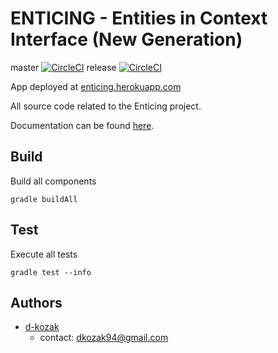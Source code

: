 #  ENTICING - Entities in Context Interface (New Generation) 
master [![CircleCI](https://circleci.com/gh/d-kozak/enticing/tree/master.svg?style=svg&circle-token=6229d8e724544b9e418fdbbe97d704de68388098)](https://circleci.com/gh/d-kozak/enticing/tree/master)
release [![CircleCI](https://circleci.com/gh/d-kozak/enticing/tree/release.svg?style=svg&circle-token=6229d8e724544b9e418fdbbe97d704de68388098)](https://circleci.com/gh/d-kozak/enticing/tree/release)

App deployed at [enticing.herokuapp.com](https://enticing.herokuapp.com/)

All source code related to the Enticing project. 

Documentation can be found [here](./documentation).

## Build
Build all components
```
gradle buildAll
```

## Test
Execute all tests
```
gradle test --info
```

## Authors
* [d-kozak](https://github.com/d-kozak/)
    * contact: [dkozak94@gmail.com](mailto:dkozak94@gmail.com)

